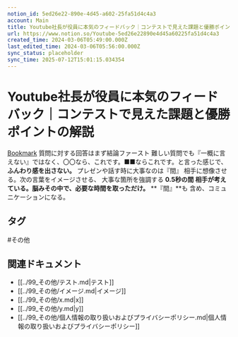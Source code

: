 ```yaml
---
notion_id: 5ed26e22-890e-4d45-a602-25fa51d4c4a3
account: Main
title: Youtube社長が役員に本気のフィードバック｜コンテストで見えた課題と優勝ポイントの解説
url: https://www.notion.so/Youtube-5ed26e22890e4d45a60225fa51d4c4a3
created_time: 2024-03-06T05:49:00.000Z
last_edited_time: 2024-03-06T05:56:00.000Z
sync_status: placeholder
sync_time: 2025-07-12T15:01:15.034354
---
```

# Youtube社長が役員に本気のフィードバック｜コンテストで見えた課題と優勝ポイントの解説

[Bookmark](https://youtu.be/XHqAXHCfkxU?si=HmTTXGtsqLgpmwZM)
質問に対する回答はまず結論ファースト
難しい質問でも『一概に言えない』ではなく、〇〇なら、これです。■■ならこれです。と言った感じで、**ふんわり感を出さない。**
プレゼンや話す時に大事なのは『間』
相手に想像させる。次の言葉をイメージさせる、
大事な箇所を強調する
**0.5秒の間**
**相手が考えている。脳みその中で、必要な時間を取っただけ。**
**『間』**も 含め、コミュニケーションになる。

## タグ

#その他 

## 関連ドキュメント

- [[../99_その他/テスト.md|テスト]]
- [[../99_その他/イメージ.md|イメージ]]
- [[../99_その他/x.md|x]]
- [[../99_その他/y.md|y]]
- [[../99_その他/個人情報の取り扱いおよびプライバシーポリシー.md|個人情報の取り扱いおよびプライバシーポリシー]]
